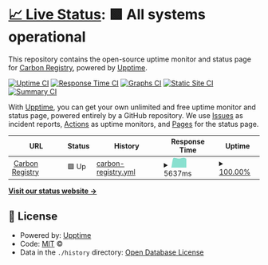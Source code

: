 # [📈 Live Status](https://undp.github.io/carbon-registry-status): <!--live status--> **🟩 All systems operational**

This repository contains the open-source uptime monitor and status page for [Carbon Registry](https://www.test.carbreg.org/), powered by [Upptime](https://github.com/upptime/upptime).

[![Uptime CI](https://github.com/undp/carbon-registry-status/workflows/Uptime%20CI/badge.svg)](https://github.com/undp/carbon-registry-status/actions?query=workflow%3A%22Uptime+CI%22)
[![Response Time CI](https://github.com/undp/carbon-registry-status/workflows/Response%20Time%20CI/badge.svg)](https://github.com/undp/carbon-registry-status/actions?query=workflow%3A%22Response+Time+CI%22)
[![Graphs CI](https://github.com/undp/carbon-registry-status/workflows/Graphs%20CI/badge.svg)](https://github.com/undp/carbon-registry-status/actions?query=workflow%3A%22Graphs+CI%22)
[![Static Site CI](https://github.com/undp/carbon-registry-status/workflows/Static%20Site%20CI/badge.svg)](https://github.com/undp/carbon-registry-status/actions?query=workflow%3A%22Static+Site+CI%22)
[![Summary CI](https://github.com/undp/carbon-registry-status/workflows/Summary%20CI/badge.svg)](https://github.com/undp/carbon-registry-status/actions?query=workflow%3A%22Summary+CI%22)

With [Upptime](https://upptime.js.org), you can get your own unlimited and free uptime monitor and status page, powered entirely by a GitHub repository. We use [Issues](https://github.com/undp/carbon-registry-status/issues) as incident reports, [Actions](https://github.com/undp/carbon-registry-status/actions) as uptime monitors, and [Pages](https://undp.github.io/carbon-registry-status) for the status page.

<!--start: status pages-->
<!-- This summary is generated by Upptime (https://github.com/upptime/upptime) -->
<!-- Do not edit this manually, your changes will be overwritten -->
<!-- prettier-ignore -->
| URL | Status | History | Response Time | Uptime |
| --- | ------ | ------- | ------------- | ------ |
| <img alt="" src="https://icons.duckduckgo.com/ip3/api.carbreg.org.ico" height="13"> [Carbon Registry](https://api.carbreg.org/national/ping) | 🟩 Up | [carbon-registry.yml](https://github.com/undp/carbon-registry-status/commits/HEAD/history/carbon-registry.yml) | <details><summary><img alt="Response time graph" src="./graphs/carbon-registry/response-time-week.png" height="20"> 5637ms</summary><br><a href="https://status.carbreg.org/history/carbon-registry"><img alt="Response time 3716" src="https://img.shields.io/endpoint?url=https%3A%2F%2Fraw.githubusercontent.com%2Fundp%2Fcarbon-registry-status%2FHEAD%2Fapi%2Fcarbon-registry%2Fresponse-time.json"></a><br><a href="https://status.carbreg.org/history/carbon-registry"><img alt="24-hour response time 5238" src="https://img.shields.io/endpoint?url=https%3A%2F%2Fraw.githubusercontent.com%2Fundp%2Fcarbon-registry-status%2FHEAD%2Fapi%2Fcarbon-registry%2Fresponse-time-day.json"></a><br><a href="https://status.carbreg.org/history/carbon-registry"><img alt="7-day response time 5637" src="https://img.shields.io/endpoint?url=https%3A%2F%2Fraw.githubusercontent.com%2Fundp%2Fcarbon-registry-status%2FHEAD%2Fapi%2Fcarbon-registry%2Fresponse-time-week.json"></a><br><a href="https://status.carbreg.org/history/carbon-registry"><img alt="30-day response time 5632" src="https://img.shields.io/endpoint?url=https%3A%2F%2Fraw.githubusercontent.com%2Fundp%2Fcarbon-registry-status%2FHEAD%2Fapi%2Fcarbon-registry%2Fresponse-time-month.json"></a><br><a href="https://status.carbreg.org/history/carbon-registry"><img alt="1-year response time 3716" src="https://img.shields.io/endpoint?url=https%3A%2F%2Fraw.githubusercontent.com%2Fundp%2Fcarbon-registry-status%2FHEAD%2Fapi%2Fcarbon-registry%2Fresponse-time-year.json"></a></details> | <details><summary><a href="https://status.carbreg.org/history/carbon-registry">100.00%</a></summary><a href="https://status.carbreg.org/history/carbon-registry"><img alt="All-time uptime 100.00%" src="https://img.shields.io/endpoint?url=https%3A%2F%2Fraw.githubusercontent.com%2Fundp%2Fcarbon-registry-status%2FHEAD%2Fapi%2Fcarbon-registry%2Fuptime.json"></a><br><a href="https://status.carbreg.org/history/carbon-registry"><img alt="24-hour uptime 100.00%" src="https://img.shields.io/endpoint?url=https%3A%2F%2Fraw.githubusercontent.com%2Fundp%2Fcarbon-registry-status%2FHEAD%2Fapi%2Fcarbon-registry%2Fuptime-day.json"></a><br><a href="https://status.carbreg.org/history/carbon-registry"><img alt="7-day uptime 100.00%" src="https://img.shields.io/endpoint?url=https%3A%2F%2Fraw.githubusercontent.com%2Fundp%2Fcarbon-registry-status%2FHEAD%2Fapi%2Fcarbon-registry%2Fuptime-week.json"></a><br><a href="https://status.carbreg.org/history/carbon-registry"><img alt="30-day uptime 100.00%" src="https://img.shields.io/endpoint?url=https%3A%2F%2Fraw.githubusercontent.com%2Fundp%2Fcarbon-registry-status%2FHEAD%2Fapi%2Fcarbon-registry%2Fuptime-month.json"></a><br><a href="https://status.carbreg.org/history/carbon-registry"><img alt="1-year uptime 100.00%" src="https://img.shields.io/endpoint?url=https%3A%2F%2Fraw.githubusercontent.com%2Fundp%2Fcarbon-registry-status%2FHEAD%2Fapi%2Fcarbon-registry%2Fuptime-year.json"></a></details>

<!--end: status pages-->

[**Visit our status website →**](https://undp.github.io/carbon-registry-status)

## 📄 License

- Powered by: [Upptime](https://github.com/upptime/upptime)
- Code: [MIT](./LICENSE) ©
- Data in the `./history` directory: [Open Database License](https://opendatacommons.org/licenses/odbl/1-0/)
